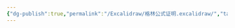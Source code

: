 ```yaml
---
{"dg-publish":true,"permalink":"/Excalidraw/格林公式证明.excalidraw/","tags":["excalidraw"]}
---
```

<style> .container {font-family: sans-serif; text-align: center;} .button-wrapper button {z-index: 1;height: 40px; width: 100px; margin: 10px;padding: 5px;} .excalidraw .App-menu_top .buttonList { display: flex;} .excalidraw-wrapper { height: 800px; margin: 50px; position: relative;} :root[dir="ltr"] .excalidraw .layer-ui__wrapper .zen-mode-transition.App-menu_bottom--transition-left {transform: none;} </style><script src="https://cdn.jsdelivr.net/npm/react@17/umd/react.production.min.js"></script><script src="https://cdn.jsdelivr.net/npm/react-dom@17/umd/react-dom.production.min.js"></script><script type="text/javascript" src="https://cdn.jsdelivr.net/npm/@excalidraw/excalidraw@0/dist/excalidraw.production.min.js"></script><div id="格林公式证明excalidraw.md"></div><script>(function(){const InitialData={"type":"excalidraw","version":2,"source":"https://github.com/zsviczian/obsidian-excalidraw-plugin/releases/tag/2.6.7","elements":[{"id":"AXKPGaypQC6Drdz55M2wG","type":"arrow","x":-261.20001220703125,"y":5.662498474121094,"width":618.4000854492188,"height":0,"angle":0,"strokeColor":"#1e1e1e","backgroundColor":"transparent","fillStyle":"solid","strokeWidth":1,"strokeStyle":"solid","roughness":0,"opacity":100,"groupIds":[],"frameId":null,"index":"a0","roundness":{"type":2},"seed":1100916469,"version":37,"versionNonce":1471846279,"isDeleted":false,"boundElements":[],"updated":1741228493990,"link":null,"locked":false,"points":[[0,0],[618.4000854492188,0]],"lastCommittedPoint":null,"startBinding":null,"endBinding":null,"startArrowhead":null,"endArrowhead":"arrow","elbowed":false},{"id":"1KoCBIPTtsvt7Sfrg5PTT","type":"arrow","x":34.79998779296875,"y":300.86251068115234,"width":3.552713678800501e-14,"height":613.6000213623047,"angle":0,"strokeColor":"#1e1e1e","backgroundColor":"transparent","fillStyle":"solid","strokeWidth":1,"strokeStyle":"solid","roughness":0,"opacity":100,"groupIds":[],"frameId":null,"index":"a1","roundness":{"type":2},"seed":1798942485,"version":72,"versionNonce":251346261,"isDeleted":false,"boundElements":[],"updated":1741180868185,"link":null,"locked":false,"points":[[0,0],[3.552713678800501e-14,-613.6000213623047]],"lastCommittedPoint":null,"startBinding":null,"endBinding":null,"startArrowhead":null,"endArrowhead":"arrow","elbowed":false},{"id":"Shj09ciC","type":"text","x":377.2000732421875,"y":-6.337501525878906,"width":12,"height":25,"angle":0,"strokeColor":"#1e1e1e","backgroundColor":"transparent","fillStyle":"solid","strokeWidth":1,"strokeStyle":"solid","roughness":0,"opacity":100,"groupIds":[],"frameId":null,"index":"a2","roundness":null,"seed":1572611867,"version":4,"versionNonce":180439093,"isDeleted":false,"boundElements":[],"updated":1741180872439,"link":null,"locked":false,"text":"x","rawText":"x","fontSize":20,"fontFamily":5,"textAlign":"left","verticalAlign":"top","containerId":null,"originalText":"x","autoResize":true,"lineHeight":1.25},{"id":"IslR5yBa","type":"text","x":-2,"y":-315.1375198364258,"width":11,"height":25,"angle":0,"strokeColor":"#1e1e1e","backgroundColor":"transparent","fillStyle":"solid","strokeWidth":1,"strokeStyle":"solid","roughness":0,"opacity":100,"groupIds":[],"frameId":null,"index":"a3","roundness":null,"seed":1922651707,"version":6,"versionNonce":681694357,"isDeleted":false,"boundElements":[],"updated":1741180877213,"link":null,"locked":false,"text":"y","rawText":"y","fontSize":20,"fontFamily":5,"textAlign":"left","verticalAlign":"top","containerId":null,"originalText":"y","autoResize":true,"lineHeight":1.25},{"id":"FHoywd4hSPeWJcrD--KQN","type":"line","x":118.24738445220288,"y":-175.70291361819466,"width":201.59012890405955,"height":100.79508818676615,"angle":0,"strokeColor":"#1e1e1e","backgroundColor":"transparent","fillStyle":"solid","strokeWidth":1,"strokeStyle":"solid","roughness":0,"opacity":100,"groupIds":[],"frameId":null,"index":"a4","roundness":{"type":2},"seed":1296597735,"version":252,"versionNonce":404678503,"isDeleted":false,"boundElements":[],"updated":1741228433082,"link":null,"locked":false,"points":[[0,0],[64.08578191557518,-29.24301091458824],[85.24026762489729,-62.84136968772091],[128.79369874086836,-44.79780774172082],[178.56904858769252,-19.91013281830874],[173.59158955416655,26.132063416529945],[112.61676700401785,37.95371849904524],[33.59841810997358,36.70933000592737],[-10.577242854660994,29.243022781956455],[-23.021080316367033,17.421391434177565],[-19.910120950940552,4.355347858544405],[0,0]],"lastCommittedPoint":null,"startBinding":null,"endBinding":null,"startArrowhead":null,"endArrowhead":null},{"id":"f2N7mlA4fLWGdcOj_yP4Y","type":"line","x":93.9819393774543,"y":-163.25907615648862,"width":0,"height":170.48060645400358,"angle":0,"strokeColor":"#1e1e1e","backgroundColor":"transparent","fillStyle":"solid","strokeWidth":1,"strokeStyle":"dashed","roughness":0,"opacity":100,"groupIds":[],"frameId":null,"index":"a5","roundness":{"type":2},"seed":1785698377,"version":70,"versionNonce":1489095913,"isDeleted":false,"boundElements":[],"updated":1741228444863,"link":null,"locked":false,"points":[[0,0],[0,170.48060645400358]],"lastCommittedPoint":null,"startBinding":null,"endBinding":null,"startArrowhead":null,"endArrowhead":null},{"id":"1kBeknuDu1gEA8fCR6vbC","type":"line","x":302.4162168610304,"y":-176.3250959973854,"width":0,"height":184.16880867409117,"angle":0,"strokeColor":"#1e1e1e","backgroundColor":"transparent","fillStyle":"solid","strokeWidth":1,"strokeStyle":"dashed","roughness":0,"opacity":100,"groupIds":[],"frameId":null,"index":"a6","roundness":{"type":2},"seed":1842722119,"version":67,"versionNonce":151143817,"isDeleted":false,"boundElements":[],"updated":1741228450212,"link":null,"locked":false,"points":[[0,0],[0,184.16880867409117]],"lastCommittedPoint":null,"startBinding":null,"endBinding":null,"startArrowhead":null,"endArrowhead":null},{"id":"lqYJJ5oj","type":"text","x":90.24875016336432,"y":14.065631407558726,"width":12,"height":25,"angle":0,"strokeColor":"#1e1e1e","backgroundColor":"transparent","fillStyle":"solid","strokeWidth":1,"strokeStyle":"dashed","roughness":0,"opacity":100,"groupIds":[],"frameId":null,"index":"a7","roundness":null,"seed":1804298919,"version":13,"versionNonce":1904709801,"isDeleted":false,"boundElements":[],"updated":1741228458044,"link":null,"locked":false,"text":"a","rawText":"a","fontSize":20,"fontFamily":5,"textAlign":"left","verticalAlign":"top","containerId":null,"originalText":"a","autoResize":true,"lineHeight":1.25},{"id":"eaxB9Ke9","type":"text","x":297.43866288855895,"y":7.843712676705707,"width":11.099990844726562,"height":25,"angle":0,"strokeColor":"#1e1e1e","backgroundColor":"transparent","fillStyle":"solid","strokeWidth":1,"strokeStyle":"dashed","roughness":0,"opacity":100,"groupIds":[],"frameId":null,"index":"a8","roundness":null,"seed":486029929,"version":12,"versionNonce":552338665,"isDeleted":false,"boundElements":[],"updated":1741228462577,"link":null,"locked":false,"text":"b","rawText":"b","fontSize":20,"fontFamily":5,"textAlign":"left","verticalAlign":"top","containerId":null,"originalText":"b","autoResize":true,"lineHeight":1.25},{"id":"gbqsnrZm242-zdz364Eb8","type":"arrow","x":157.44549144436598,"y":-137.74919511914942,"width":116.97209112782582,"height":5.599736351662273,"angle":0,"strokeColor":"#1971c2","backgroundColor":"transparent","fillStyle":"solid","strokeWidth":2,"strokeStyle":"solid","roughness":0,"opacity":100,"groupIds":[],"frameId":null,"index":"a9","roundness":{"type":2},"seed":883007943,"version":196,"versionNonce":276926823,"isDeleted":false,"boundElements":null,"updated":1741228545777,"link":null,"locked":false,"points":[[0,0],[25.50990477207563,1.2443884931178673],[50.39757969548759,1.8665708723086425],[116.97209112782582,-3.73316547935363]],"lastCommittedPoint":[116.97209112782582,-3.73316547935363],"startBinding":null,"endBinding":null,"startArrowhead":null,"endArrowhead":"arrow","elbowed":false},{"id":"hcEyNzzR","type":"image","x":154.61538434096178,"y":-122.77669387444666,"width":100,"height":16,"angle":0,"strokeColor":"#000000","backgroundColor":"transparent","fillStyle":"hachure","strokeWidth":1,"strokeStyle":"solid","roughness":1,"opacity":100,"roundness":null,"seed":40782,"version":64,"versionNonce":1421289417,"updated":1741228612237,"isDeleted":false,"groupIds":[],"boundElements":[],"link":null,"locked":false,"fileId":"10234e905c80105d9bc8f7b97a6dcf349a068c10","scale":[1,1],"index":"aA","frameId":null,"status":"pending","crop":null},{"id":"mL7-Zip4u12tjYM5nxPvb","type":"arrow","x":199.13232795329213,"y":-236.67771243360693,"width":56.619403487395175,"height":51.64192071913277,"angle":0,"strokeColor":"#1971c2","backgroundColor":"transparent","fillStyle":"solid","strokeWidth":2,"strokeStyle":"solid","roughness":0,"opacity":100,"groupIds":[],"frameId":null,"index":"aB","roundness":{"type":2},"seed":2051312009,"version":147,"versionNonce":1183285577,"isDeleted":false,"boundElements":null,"updated":1741228635564,"link":null,"locked":false,"points":[[0,0],[-4.977553972471469,8.08850147052982],[-8.088513337898007,19.910144685676926],[-17.42139143417762,32.9761763939419],[-39.820241901881104,44.79780774172079],[-56.619403487395175,51.64192071913277]],"lastCommittedPoint":[-56.619403487395175,51.64192071913277],"startBinding":null,"endBinding":null,"startArrowhead":null,"endArrowhead":"arrow","elbowed":false},{"id":"GBkD3zuE","type":"image","x":71.86384623282754,"y":-235.3934252763599,"width":100,"height":16,"angle":0,"strokeColor":"#000000","backgroundColor":"transparent","fillStyle":"hachure","strokeWidth":1,"strokeStyle":"solid","roughness":1,"opacity":100,"roundness":null,"seed":26583,"version":37,"versionNonce":241187687,"updated":1741228667991,"isDeleted":false,"groupIds":[],"boundElements":[],"link":null,"locked":false,"fileId":"fa3c7bc783f34437acd00bd386b2219c2921b375","scale":[1,1],"index":"aC","frameId":null,"status":"pending","crop":null},{"id":"CvCRPGJP","type":"text","x":266.3290692342938,"y":-197.479617308812,"width":16,"height":25,"angle":0,"strokeColor":"#1e1e1e","backgroundColor":"transparent","fillStyle":"solid","strokeWidth":2,"strokeStyle":"solid","roughness":0,"opacity":100,"groupIds":[],"frameId":null,"index":"aD","roundness":null,"seed":1277901575,"version":48,"versionNonce":1887057959,"isDeleted":false,"boundElements":null,"updated":1741229055522,"link":null,"locked":false,"text":"D","rawText":"D","fontSize":20,"fontFamily":5,"textAlign":"left","verticalAlign":"top","containerId":null,"originalText":"D","autoResize":true,"lineHeight":1.25}],"appState":{"theme":"dark","viewBackgroundColor":"#ffffff","currentItemStrokeColor":"#1e1e1e","currentItemBackgroundColor":"transparent","currentItemFillStyle":"solid","currentItemStrokeWidth":2,"currentItemStrokeStyle":"solid","currentItemRoughness":0,"currentItemOpacity":100,"currentItemFontFamily":5,"currentItemFontSize":20,"currentItemTextAlign":"left","currentItemStartArrowhead":null,"currentItemEndArrowhead":"arrow","currentItemArrowType":"round","scrollX":362.784707426871,"scrollY":331.34809343600557,"zoom":{"value":1.285777},"currentItemRoundness":"round","gridSize":20,"gridStep":5,"gridModeEnabled":false,"gridColor":{"Bold":"rgba(217, 217, 217, 0.5)","Regular":"rgba(230, 230, 230, 0.5)"},"currentStrokeOptions":null,"frameRendering":{"enabled":true,"clip":true,"name":true,"outline":true},"objectsSnapModeEnabled":false,"activeTool":{"type":"selection","customType":null,"locked":false,"lastActiveTool":null}},"files":{}};InitialData.scrollToContent=true;App=()=>{const e=React.useRef(null),t=React.useRef(null),[n,i]=React.useState({width:void 0,height:void 0});return React.useEffect(()=>{i({width:t.current.getBoundingClientRect().width,height:t.current.getBoundingClientRect().height});const e=()=>{i({width:t.current.getBoundingClientRect().width,height:t.current.getBoundingClientRect().height})};return window.addEventListener("resize",e),()=>window.removeEventListener("resize",e)},[t]),React.createElement(React.Fragment,null,React.createElement("div",{className:"excalidraw-wrapper",ref:t},React.createElement(ExcalidrawLib.Excalidraw,{ref:e,width:n.width,height:n.height,initialData:InitialData,viewModeEnabled:!0,zenModeEnabled:!0,gridModeEnabled:!1})))},excalidrawWrapper=document.getElementById("格林公式证明excalidraw.md");ReactDOM.render(React.createElement(App),excalidrawWrapper);})();</script>